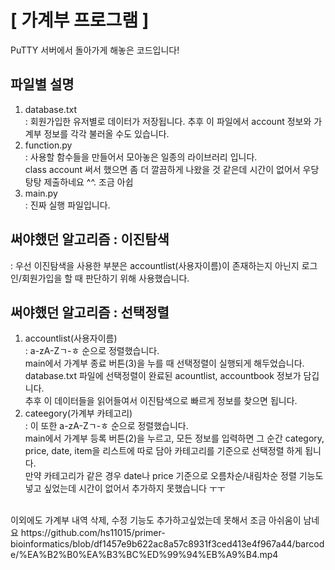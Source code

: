 # [ 가계부 프로그램 ]
PuTTY 서버에서 돌아가게 해놓은 코드입니다!
<br>
## 파일별 설명
1) database.txt<br>
: 회원가입한 유저별로 데이터가 저장됩니다. 추후 이 파일에서 account 정보와 가계부 정보를 각각 불러올 수도 있습니다.
2) function.py<br>
: 사용할 함수들을 만들어서 모아놓은 일종의 라이브러리 입니다.<br>class account 써서 했으면 좀 더 깔끔하게 나왔을 것 같은데 시간이 없어서 우당탕탕 제출하네요 ^^. 조금 아쉽
3) main.py<br>
: 진짜 실행 파일입니다.


## 써야했던 알고리즘 : 이진탐색

: 우선 이진탐색을 사용한 부분은 accountlist(사용자이름)이 존재하는지 아닌지 로그인/회원가입을 할 때 판단하기 위해 사용했습니다. 

## 써야했던 알고리즘 : 선택정렬

1) accountlist(사용자이름)<br>: a-zA-Zㄱ-ㅎ 순으로 정렬했습니다.<br>
main에서 가계부 종료 버튼(3)을 누를 때 선택정렬이 실행되게 해두었습니다.<br>database.txt 파일에 선택정렬이 완료된 acountlist, accountbook 정보가 담깁니다.<br>추후 이 데이터들을 읽어들여서 이진탐색으로 빠르게 정보를 찾으면 됩니다.
2) cateegory(가계부 카테고리)<br>: 이 또한 a-zA-Zㄱ-ㅎ 순으로 정렬했습니다.<br>
main에서 가계부 등록 버튼(2)을 누르고, 모든 정보를 입력하면 그 순간 category, price, date, item을 리스트에 따로 담아 카테고리를 기준으로 선택정렬 하게 됩니다.<br>만약 카테고리가 같은 경우 date나 price 기준으로 오름차순/내림차순 정렬 기능도 넣고 싶었는데 시간이 없어서 추가하지 못했습니다 ㅜㅜ
<br>
이외에도 가계부 내역 삭제, 수정 기능도 추가하고싶었는데 못해서 조금 아쉬움이 남네요
https://github.com/hs11015/primer-bioinformatics/blob/df1457e9b622ac8a57c8931f3ced413e4f967a44/barcode/%EA%B2%B0%EA%B3%BC%ED%99%94%EB%A9%B4.mp4
